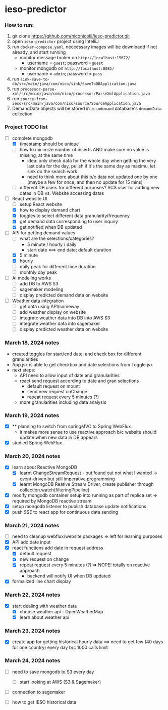 # ieso-predictor

### How to run:
1. git clone https://github.com/niconicolii/ieso-predictor.git
2. open `ieso-predictor` project using IntelliJ
3. run `docker-compose.yaml`, neccessary images will be downloadd if not already, and start running
   - monitor message broker on `http://localhost:15672/`
     - username = `guest`; password =`guest`
   - monitor mongodb on `http://localhost:8081/`
     - username = `admin`; password = `pass`
4. run `sink-save-to-db/src/main/java/com/nico/sink/SaveToDBApplication.java`
5. run `processor-parse-xml/src/main/java/com/nico/processor/ParseXmlApplication.java`
6. run `source-from-ieso/src/main/java/com/nico/source/SourceApplication.java`
7. DemandData objects will be stored in `iesodemand` database's `demandData` collection


### Project TODO list
- [ ] complete mongodb
  - [x] timestamp should be unique
  - [ ] how to minimize number of inserts AND make sure no value is missing, at the same time
    - idea: only check data for the whole day when getting the very last data for the day, pulish if it's the same day as maximu, let sink do the search work
    - need to think more about this b/c data not updated one by one (maybe a few for once, and then no update for 15 mins)
  - [ ] different DB users for different purposes? SCS user for adding new datas in DB vs. Website accessing datas
- [ ] React website UI
  - [ ] setup React website
  - [x] how to display demand chart
  - [x] toggles to select different data granularity/frequency
  - [x] get demand data corresponding to user inquiry
  - [x] get notified when DB updated
- [ ] API for getting demand values
  - [ ] what are the selections/categories?
    - 5 minute / hourly / daily
    - start date <==> end date; default duration
  - [x] 5 minute
  - [x] hourly
  - [ ] daily peak for different time duration
  - [ ] monthly day peak
- [ ] AI modeling works
  - [ ] add DB to AWS S3
  - [ ] sagemaker modeling
  - [ ] display predicted demand data on website
- [ ] Weather data integration
  - [ ] get data using API/someway
  - [ ] add weather display on website
  - [ ] integrate weather data into DB into AWS S3
  - [ ] integrate weather data into sagemaker
  - [ ] display predicted weather data on website

### March 18, 2024 notes
- created toggles for start/end date, and check box for different granularities
- App.jsx is able to get checkbox and date selections from Toggle.jsx
- next steps:
  - API need to allow input of date and granularities
  - react send request according to date and gran selections
    - default request on mount
    - send new request onChange
    - repeat request every 5 minutes (?)
  - more granularities including data analysis


### March 19, 2024 notes
- [x] ** planning to switch from springMVC to Spring WebFlux
  -  it makes more sense to use reactive approach b/c website should update when new data in DB appears
- [x] studied Spring WebFlux

### March 20, 2024 notes
- [x] learn about Reactive MongoDB
  - [x] learnt ChangeStreamRequest - but found out not what I wanted -> event-driven but still imperative programming
  - [x] learnt MongoDB Reative Stream Driver, create publisher through collection.watch(filteringPipeline)
- [x] modify mongodb container setup into running as part of replica set => required by MongoDB reactive stream
- [x] setup mongodb listener to publish database update notifications
- [x] push SSE to react app for continuous data sending

### March 21, 2024 notes
- [ ] need to cleanup webflux/website packages  => left for learning purposes
- [x] API add date input
- [x] react functions add date in request address
  - [x] default request
  - [x] new request on change
  - [x] repeat request every 5 minutes (?) => NOPE! totally on reactive approach 
    - backend will notify UI when DB updated
- [x] formalized line chart display

### March 22, 2024 notes
- [x] start dealing with weather data
  - [x] choose weather api - OpenWeatherMap
  - [x] learn about weather api

### March 23, 2024 notes
- [x] create app for getting historical hourly data  ==> need to get few (40 days for one country) every day b/c 1000 calls limit

### March 24, 2024 notes
- [ ] need to save mongodb to S3 every day
  - [ ] start looking at AWS (S3 & Sagemaker)
- [ ] connection to sagemaker
- [ ] how to get IESO historical data


